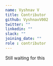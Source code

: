 ```yaml
---
name: Vyshnav V
title: Contributor
github: VyshnavV002
twitter: ""
linkedin: ""
slack: ""
joining_date: ""
role : contributor
---
```


Still waiting for this

